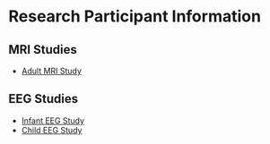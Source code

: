 # Research Participant Information

## MRI Studies
- [Adult MRI Study](30799-2015-02-18_flyer.jpg)

## EEG Studies
- [Infant EEG Study](37946-2014-08-25-recruiting-child-flyer.jpg)
- [Child EEG Study](37946-2014-0826-recruiting-infant-flyer.jpg)